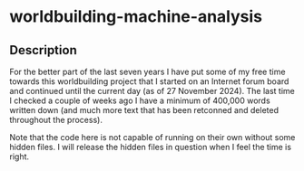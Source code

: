 # worldbuilding-machine-analysis

## Description
For the better part of the last seven years I have put some of my free time towards this worldbuilding project that I started on an Internet forum board and continued until the current day (as of 27 November 2024). The last time I checked a couple of weeks ago I have a minimum of 400,000 words written down (and much more text that has been retconned and deleted throughout the process).

Note that the code here is not capable of running on their own without some hidden files. I will release the hidden files in question when I feel the time is right.